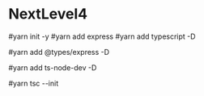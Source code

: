 # NextLevel4

#yarn init -y 
#yarn add express 
#yarn add typescript -D

#yarn add @types/express -D 

#yarn add ts-node-dev -D 

#yarn tsc --init


